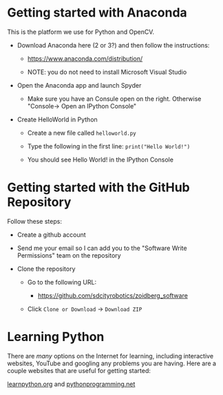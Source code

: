 Getting started with Anaconda 
==============================

This is the platform we use for Python and OpenCV. 

* Download Anaconda here (2 or 3?) and then follow the instructions: 

  * https://www.anaconda.com/distribution/

  * NOTE: you do not need to install Microsoft Visual Studio

* Open the Anaconda app and launch Spyder

  * Make sure you have an Consule open on the right. Otherwise "Console-> Open an IPython Console"

* Create HelloWorld in Python

  * Create a new file called `helloworld.py`
  
  * Type the following in the first line: `print("Hello World!")`
  
  * You should see Hello World! in the IPython Console
  

Getting started with the GitHub Repository 
============================================

Follow these steps:

* Create a github account

* Send me your email so I can add you to the "Software Write Permissions" team on the repository

* Clone the repository

  * Go to the following URL:
  
    * https://github.com/sdcityrobotics/zoidberg_software
  
  * Click `Clone or Download` -> `Download ZIP`
  
 # **Learning Python**
 
 There are *many* options on the Internet for learning, including interactive websites, YouTube and googling any problems you are having. Here are a couple websites that are useful for getting started: 
 
 [learnpython.org](https://www.learnpython.org/) and [pythonprogramming.net](https://pythonprogramming.net/introduction-learn-python-3-tutorials/)
 
  

